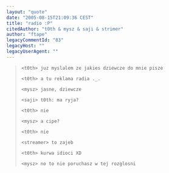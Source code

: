 ```yaml
---
layout: "quote"
date: "2005-08-15T21:09:36 CEST"
title: "radio :P"
citedAuthor: "t0th & mysz & saji & strimer"
author: "ftape"
legacyCommentId: "83"
legacyHost: ""
legacyUserAgent: ""
---
```



<blockquote><tt><p><code>&lt;t0th&gt; juz myslalem ze jakies dziewcze do mnie pisze<br>
&lt;t0th&gt; a tu reklama radia ._.<br>
&lt;mysz&gt; jasne, dziewcze<br>
&lt;saji&gt; t0th: ma ryja?<br>
&lt;t0th&gt; nie<br>
&lt;mysz&gt; a cipe?<br>
&lt;t0th&gt; nie<br>
&lt;streamer&gt; to zajeb<br>
&lt;t0th&gt; kurwa idioci XD<br>
&lt;mysz&gt; no to nie poruchasz w tej rozglosni</code></p></tt></blockquote>
